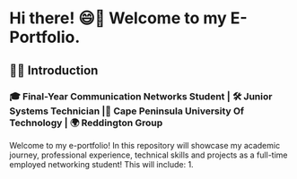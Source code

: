 # **Hi there! 😄👋 Welcome to my E-Portfolio.**  
## 🙌🏽 **Introduction**
### **🎓 Final-Year Communication Networks Student | 🛠 Junior Systems Technician |📍 Cape Peninsula University Of Technology | 🌍 Reddington Group** 
Welcome to my e-portfolio! In this repository will showcase my academic journey, professional experience, technical skills and projects as a full-time employed networking student!
This will include:
1. 
